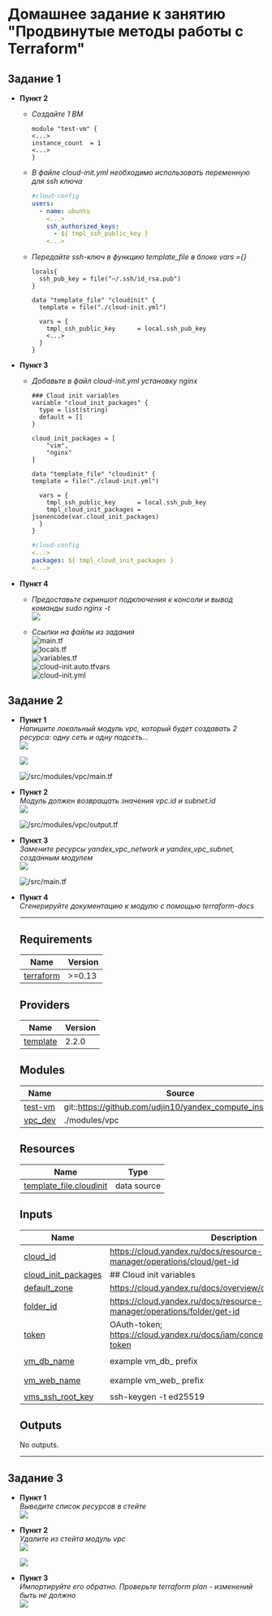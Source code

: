 # Домашнее задание к занятию "Продвинутые методы работы с Terraform"

## Задание 1
  * **Пункт 2**  
    * <em>Создайте 1 ВМ</em>
        ```hcl
        module "test-vm" {
        <...>
        instance_count  = 1
        <...>
        }
        ```
 
    * <em>В файле cloud-init.yml необходимо использовать переменную для ssh ключа</em>
        ```yaml
        #cloud-config
        users:
          - name: ubuntu
            <...>
            ssh_authorized_keys:
              - ${ tmpl_ssh_public_key }
            <...>
        ```

    * <em>Передайте ssh-ключ в функцию template_file в блоке vars ={}</em>
        ```hcl
        locals{
          ssh_pub_key = file("~/.ssh/id_rsa.pub")
        }
        
        data "template_file" "cloudinit" {
          template = file("./cloud-init.yml")
  
          vars = {
            tmpl_ssh_public_key      = local.ssh_pub_key
            <...>
          }
        }
        ```

  * **Пункт 3**  
    * <em>Добавьте в файл cloud-init.yml установку nginx</em>
        ```hcl
        ### Cloud init variables
        variable "cloud_init_packages" {
          type = list(string)
          default = []
        }
        
        cloud_init_packages = [
            "vim",
            "nginx"
        ]

        data "template_file" "cloudinit" {
        template = file("./cloud-init.yml")
  
          vars = {
            tmpl_ssh_public_key      = local.ssh_pub_key
            tmpl_cloud_init_packages = jsonencode(var.cloud_init_packages)
          }
        }
        ```
        ```yaml
        #cloud-config
        <...>
        packages: ${ tmpl_cloud_init_packages }
        <...>
        ```
  
  * **Пункт 4**  
    * <em>Предоставьте скриншот подключения к консоли и вывод команды sudo nginx -t</em>  
        ![](/hw-04/nginx_t.png)
    
    * <em>Ссылки на файлы из задания</em>  
    ![main.tf](/src/main.tf)  
    ![locals.tf](/src/locals.tf)  
    ![variables.tf](/src/variables.tf)  
    ![cloud-init.auto.tfvars](/src/cloud-init.auto.tfvars)  
    ![cloud-init.yml](/src/cloud-init.yml)  

## Задание 2
  * **Пункт 1**  
    <em>Напишите локальный модуль vpc, который будет создавать 2 ресурса: одну сеть и одну подсеть...</em>  
    ![](/hw-04/module_vpc_01.png)  
    
    ![](/hw-04/module_vpc_02.png)  

    ![/src/modules/vpc/main.tf](/src/modules/vpc/main.tf)  

  * **Пункт 2**  
    <em>Модуль должен возвращать значения vpc.id и subnet.id</em>  
    ![](/hw-04/module_vpc_03.png)  

    ![/src/modules/vpc/output.tf](/src/modules/vpc/output.tf)  
  
  * **Пункт 3**  
    <em>Замените ресурсы yandex_vpc_network и yandex_vpc_subnet, созданным модулем</em>  
    ![](/hw-04/module_vpc_04.png)  

    ![/src/main.tf](/src/main.tf)  

  * **Пункт 4**  
    <em>Сгенерируйте документацию к модулю с помощью terraform-docs</em>

    ---
    ## Requirements

    | Name | Version |
    |------|---------|
    | <a name="requirement_terraform"></a> [terraform](#requirement\_terraform) | >=0.13 |

    ## Providers

    | Name | Version |
    |------|---------|
    | <a name="provider_template"></a> [template](#provider\_template) | 2.2.0 |

    ## Modules

    | Name | Source | Version |
    |------|--------|---------|
    | <a name="module_test-vm"></a> [test-vm](#module\_test-vm) | git::https://github.com/udjin10/yandex_compute_instance.git | main |
    | <a name="module_vpc_dev"></a> [vpc\_dev](#module\_vpc\_dev) | ./modules/vpc | n/a |

    ## Resources

    | Name | Type |
    |------|------|
    | [template_file.cloudinit](https://registry.terraform.io/providers/hashicorp/template/latest/docs/data-sources/file) | data source |

    ## Inputs

    | Name | Description | Type | Default | Required |
    |------|-------------|------|---------|:--------:|
    | <a name="input_cloud_id"></a> [cloud\_id](#input\_cloud\_id) | https://cloud.yandex.ru/docs/resource-manager/operations/cloud/get-id | `string` | n/a | yes |
    | <a name="input_cloud_init_packages"></a> [cloud\_init\_packages](#input\_cloud\_init\_packages) | ## Cloud init variables | `list(string)` | `[]` | no |
    | <a name="input_default_zone"></a> [default\_zone](#input\_default\_zone) | https://cloud.yandex.ru/docs/overview/concepts/geo-scope | `string` | `"ru-central1-a"` | no |
    | <a name="input_folder_id"></a> [folder\_id](#input\_folder\_id) | https://cloud.yandex.ru/docs/resource-manager/operations/folder/get-id | `string` | n/a | yes |
    | <a name="input_token"></a> [token](#input\_token) | OAuth-token; https://cloud.yandex.ru/docs/iam/concepts/authorization/oauth-token | `string` | n/a | yes |
    | <a name="input_vm_db_name"></a> [vm\_db\_name](#input\_vm\_db\_name) | example vm\_db\_ prefix | `string` | `"netology-develop-platform-db"` | no |
    | <a name="input_vm_web_name"></a> [vm\_web\_name](#input\_vm\_web\_name) | example vm\_web\_ prefix | `string` | `"netology-develop-platform-web"` | no |
    | <a name="input_vms_ssh_root_key"></a> [vms\_ssh\_root\_key](#input\_vms\_ssh\_root\_key) | ssh-keygen -t ed25519 | `string` | `"your_ssh_ed25519_key"` | no |

    ## Outputs

    No outputs.

    ---

## Задание 3  
  * **Пункт 1**  
      <em>Выведите список ресурсов в стейте</em>  
      ![](/hw-04/tf_state_list.png)  

  * **Пункт 2**  
    <em>Удалите из стейта модуль vpc</em>  
    ![](/hw-04/tf_rm_01.png)  

    ![](/hw-04/tf_rm_02.png)

  * **Пункт 3**  
    <em>Импортируйте его обратно. Проверьте terraform plan - изменений быть не должно</em>  
    ![](/hw-04/tfp.png)  
